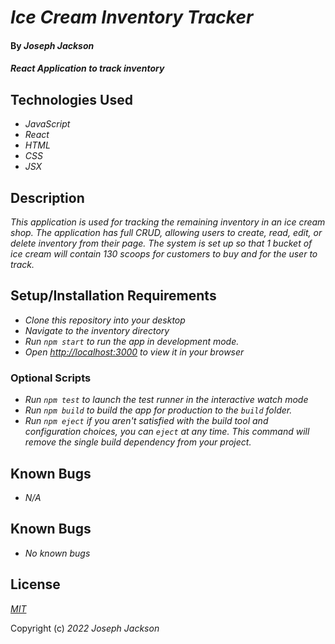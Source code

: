 # _Ice Cream Inventory Tracker_

#### By _**Joseph Jackson**_

#### _React Application to track inventory_

## Technologies Used

* _JavaScript_
* _React_
* _HTML_
* _CSS_
* _JSX_


## Description

_This application is used for tracking the remaining inventory in an ice cream shop. The application has full CRUD, allowing users to create, read, edit, or delete inventory from their page. The system is set up so that 1 bucket of ice cream will contain 130 scoops for customers to buy and for the user to track._

## Setup/Installation Requirements

* _Clone this repository into your desktop_
* _Navigate to the inventory directory_
* _Run ```npm start``` to run the app in development mode._
* _Open [http://localhost:3000](http://localhost:3000) to view it in your browser_

### Optional Scripts
* _Run ```npm test``` to launch the test runner in the interactive watch mode_
* _Run ```npm build``` to build the app for production to the `build` folder._
* _Run ```npm eject``` if you aren't satisfied with the build tool and configuration choices, you can `eject` at any time. This command will remove the single build dependency from your project._


## Known Bugs
* _N/A_
## Known Bugs

* _No known bugs_

## License

_[MIT](https://en.wikipedia.org/wiki/MIT_License)_ 

Copyright (c) _2022_ _Joseph Jackson_